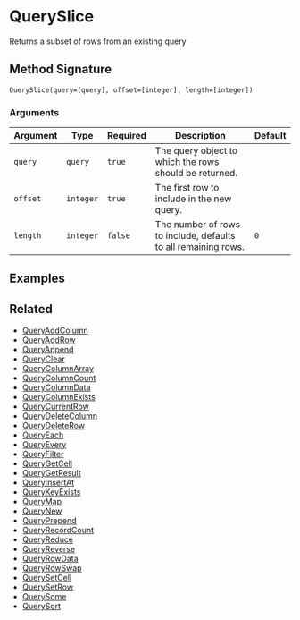 # QuerySlice

Returns a subset of rows from an existing query

## Method Signature

```
QuerySlice(query=[query], offset=[integer], length=[integer])
```

### Arguments

| Argument | Type      | Required | Description                                                    | Default |
| -------- | --------- | -------- | -------------------------------------------------------------- | ------- |
| `query`  | `query`   | `true`   | The query object to which the rows should be returned.         |         |
| `offset` | `integer` | `true`   | The first row to include in the new query.                     |         |
| `length` | `integer` | `false`  | The number of rows to include, defaults to all remaining rows. | `0`     |

## Examples

## Related

* [QueryAddColumn](queryaddcolumn.md)
* [QueryAddRow](queryaddrow.md)
* [QueryAppend](queryappend.md)
* [QueryClear](queryclear.md)
* [QueryColumnArray](querycolumnarray.md)
* [QueryColumnCount](querycolumncount.md)
* [QueryColumnData](querycolumndata.md)
* [QueryColumnExists](querycolumnexists.md)
* [QueryCurrentRow](querycurrentrow.md)
* [QueryDeleteColumn](querydeletecolumn.md)
* [QueryDeleteRow](querydeleterow.md)
* [QueryEach](queryeach.md)
* [QueryEvery](queryevery.md)
* [QueryFilter](queryfilter.md)
* [QueryGetCell](querygetcell.md)
* [QueryGetResult](querygetresult.md)
* [QueryInsertAt](queryinsertat.md)
* [QueryKeyExists](querykeyexists.md)
* [QueryMap](querymap.md)
* [QueryNew](querynew.md)
* [QueryPrepend](queryprepend.md)
* [QueryRecordCount](queryrecordcount.md)
* [QueryReduce](queryreduce.md)
* [QueryReverse](queryreverse.md)
* [QueryRowData](queryrowdata.md)
* [QueryRowSwap](queryrowswap.md)
* [QuerySetCell](querysetcell.md)
* [QuerySetRow](querysetrow.md)
* [QuerySome](querysome.md)
* [QuerySort](querysort.md)
